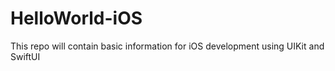 # HelloWorld-iOS
This repo will contain basic information for iOS development using UIKit and SwiftUI
